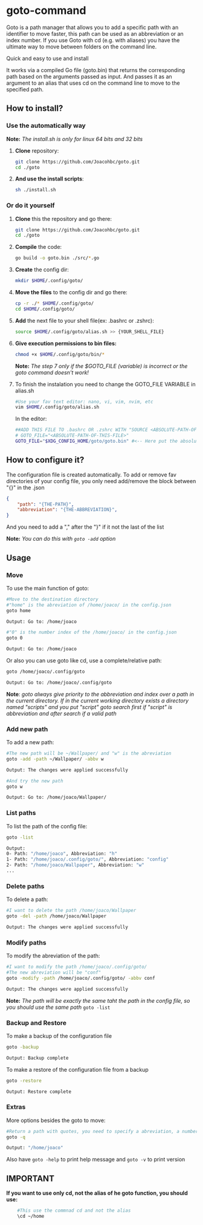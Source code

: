 # goto-command

Goto is a path manager that allows you to add a specific path with an identifier to move faster, this path can be used as an abbreviation or an index number. If you use Goto with cd (e.g. with aliases) you have the ultimate way to move between folders on the command line.

Quick and easy to use and install

It works via a compiled Go file (goto.bin) that returns the corresponding path based on the arguments passed as input. And passes it as an argument to an alias that uses cd on the command line to move to the specified path.

## How to install?

### Use the automatically way

**Note:** *The install.sh is only for linux 64 bits and 32 bits*

1. **Clone** repository:  

    ```bash
    git clone https://github.com/Joacohbc/goto.git
    cd ./goto
    ```

2. **And use the install scripts**:

    ```bash
    sh ./install.sh
    ```

### Or do it yourself

1. **Clone** this the repository and go there:

    ```bash
    git clone https://github.com/Joacohbc/goto.git
    cd ./goto
    ```

2. **Compile** the code:

    ```bash
    go build -o goto.bin ./src/*.go  
    ```

3. **Create** the config dir:

    ```bash
    mkdir $HOME/.config/goto/
    ```

4. **Move the files** to the config dir and go there:

    ```bash
    cp -r ./* $HOME/.config/goto/
    cd $HOME/.config/goto/
    ```

5. **Add** the next file to your shell file(ex: .bashrc or .zshrc):

    ```bash
    source $HOME/.config/goto/alias.sh >> {YOUR_SHELL_FILE} 
    ```

6. **Give execution permissions to bin files:**

    ```bash
    chmod +x $HOME/.config/goto/bin/*
    ```

    **Note:** *The step 7 only if the $GOTO_FILE (variable) is incorrect or the goto command doesn't work!*
7. To finish the instalation you need to change the GOTO_FILE VARIABLE in alias.sh

    ```bash
    #Use your fav text editor: nano, vi, vim, nvim, etc
    vim $HOME/.config/goto/alias.sh
    ```

    In the editor:

    ```bash
    ##ADD THIS FILE TO .bashrc OR .zshrc WITH "SOURCE <ABSOLUTE-PATH-OF-THIS-FILE>"   
    # GOTO_FILE="<ABSOLUTE-PATH-OF-THIS-FILE>"
    GOTO_FILE="$XDG_CONFIG_HOME/goto/goto.bin" #<-- Here put the absolute path of the goto.bin ($HOME/.config/goto/goto.bin)
    ```

## How to configure it?

The configuration file is created automatically. To add or remove fav directories
of your config file, you only need add/remove the block between "{}" in the .json

```json
{
    "path": "{THE-PATH}", 
    "abbreviation": "{THE-ABBREVIATION}", 
} 
```

And you need to add a "," after the "}" if it not the last of the list

**Note:** *You can do this with ```goto -add``` option*

## Usage

### Move

To use the main function of goto:

```bash  
#Move to the destination directory
#"home" is the abreviation of /home/joaco/ in the config.json
goto home

Output: Go to: /home/joaco

#"0" is the number index of the /home/joaco/ in the config.json
goto 0

Output: Go to: /home/joaco
```

Or also you can use goto like cd, use a complete/relative path:

```bash  
goto /home/joaco/.config/goto

Output: Go to: /home/joaco/.config/goto
```

**Note**: *goto always give priority to the abbreviation and index over a path in the current directory. If in the current working directory exists a directory named "scripts" and you put "script" goto search first if "script" is abbreviation and after search if a valid path*

### Add new path

To add a new path:

```bash
#The new path will be ~/Wallpaper/ and "w" is the abreviation 
goto -add -path ~/Wallpaper/ -abbv w 

Output: The changes were applied successfully

#And try the new path 
goto w

Output: Go to: /home/joaco/Wallpaper/
```

### List paths

To list the path of the config file:

```bash
goto -list

Output: 
0- Path: "/home/joaco", Abbreviation: "h"
1- Path: "/home/joaco/.config/goto/", Abbreviation: "config"
2- Path: "/home/joaco/Wallpaper", Abbreviation: "w"
...
```

### Delete paths

To delete a path:

```bash
#I want to delete the path /home/joaco/Wallpaper
goto -del -path /home/joaco/Wallpaper  

Output: The changes were applied successfully
```

### Modify paths

To modify the abreviation of the path:

```bash
#I want to modify the path /home/joaco/.config/goto/
#The new abreviation will be "conf"
goto -modify -path /home/joaco/.config/goto/ -abbv conf  

Output: The changes were applied successfully
```

**Note:** *The path will be exactly the same taht the path in the config file, so you should use the same path* ```goto -list```

### Backup and Restore

To make a backup of the configuration file

```bash
goto -backup

Output: Backup complete
```

To make a restore of the configuration file from a backup

```bash
goto -restore

Output: Restore complete
```

### Extras

More options besides the goto to move:

```bash
#Return a path with quotes, you need to specify a abreviation, a number of index or a directory 
goto -q 

Output: "/home/joaco"
```

Also have ```goto -help``` to print help message and ```goto -v``` to print version  

## IMPORTANT

**If you want to use only cd, not the alias of he goto function, you should use:**

```bash
    #This use the commnad cd and not the alias
    \cd ~/home
```
